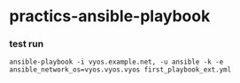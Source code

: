 # practics-ansible-playbook
### test run

`ansible-playbook -i vyos.example.net, -u ansible -k -e ansible_network_os=vyos.vyos.vyos first_playbook_ext.yml`
